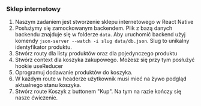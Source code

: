 ### Sklep internetowy ###

1. Naszym zadaniem jest stworzenie sklepu internetowego w React Native
2. Posłużymy się zamockowanym backendem. Plik z bazą danych backendu znajduje się w folderze `data`. Aby uruchomić backend użyj komendy `json-server --watch -i slug data/db.json`. Slug to unikalny identyfikator produktu.
3. Stwórz routy dla listy produktów oraz dla pojedynczego produktu
4. Stwórz context dla koszyka zakupowego. Możesz się przy tym posłużyć hookie useReducer
5. Oprogramuj dodawanie produktów do koszyka.
6. W każdym route w headerze użytkownik musi mieć na żywo podgląd aktualnego stanu koszyka.
7. Stwórz route Koszyk z buttonem "Kup". Na tym na razie kończy się nasze ćwiczenie. 